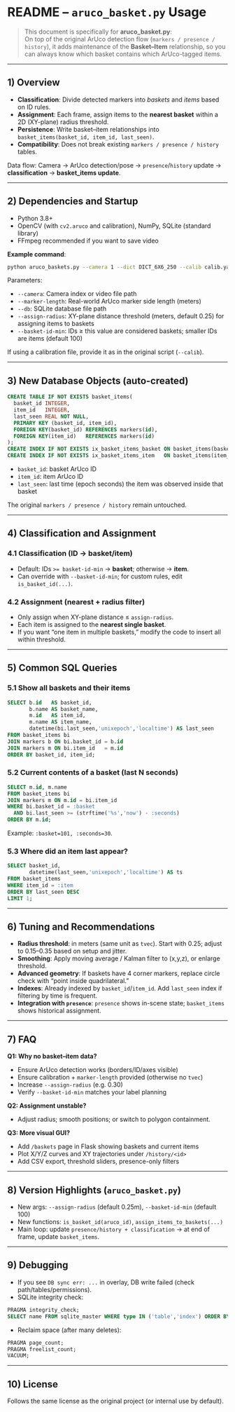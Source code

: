 # README – `aruco_basket.py` Usage

> This document is specifically for **aruco_basket.py**:  
> On top of the original ArUco detection flow (`markers / presence / history`), it adds maintenance of the **Basket–Item** relationship, so you can always know which basket contains which ArUco-tagged items.

---

## 1) Overview
- **Classification**: Divide detected markers into *baskets* and *items* based on ID rules.  
- **Assignment**: Each frame, assign items to the **nearest basket** within a 2D (XY-plane) radius threshold.  
- **Persistence**: Write basket–item relationships into `basket_items(basket_id, item_id, last_seen)`.  
- **Compatibility**: Does not break existing `markers / presence / history` tables.

Data flow: Camera → ArUco detection/pose → `presence`/`history` update → **classification** → **basket_items update**.

---

## 2) Dependencies and Startup
- Python 3.8+
- OpenCV (with `cv2.aruco` and calibration), NumPy, SQLite (standard library)
- FFmpeg recommended if you want to save video

**Example command**:
```bash
python aruco_baskets.py --camera 1 --dict DICT_6X6_250 --calib calib.yaml     --marker-length 0.03 --db presence.db     --assign-radius 0.25 --basket-id-min 100 --presence-timeout 2
```

Parameters:
- `--camera`: Camera index or video file path  
- `--marker-length`: Real-world ArUco marker side length (meters)  
- `--db`: SQLite database file path  
- `--assign-radius`: XY-plane distance threshold (meters, default 0.25) for assigning items to baskets  
- `--basket-id-min`: IDs ≥ this value are considered baskets; smaller IDs are items (default 100)  

If using a calibration file, provide it as in the original script (`--calib`).

---

## 3) New Database Objects (auto-created)
```sql
CREATE TABLE IF NOT EXISTS basket_items(
  basket_id INTEGER,
  item_id   INTEGER,
  last_seen REAL NOT NULL,
  PRIMARY KEY (basket_id, item_id),
  FOREIGN KEY(basket_id) REFERENCES markers(id),
  FOREIGN KEY(item_id)   REFERENCES markers(id)
);
CREATE INDEX IF NOT EXISTS ix_basket_items_basket ON basket_items(basket_id);
CREATE INDEX IF NOT EXISTS ix_basket_items_item   ON basket_items(item_id);
```

- `basket_id`: basket ArUco ID  
- `item_id`: item ArUco ID  
- `last_seen`: last time (epoch seconds) the item was observed inside that basket  

The original `markers / presence / history` remain untouched.

---

## 4) Classification and Assignment
### 4.1 Classification (ID → basket/item)
- Default: IDs `>= basket-id-min` → **basket**; otherwise → **item**.  
- Can override with `--basket-id-min`; for custom rules, edit `is_basket_id(...)`.

### 4.2 Assignment (nearest + radius filter)
- Only assign when XY-plane distance ≤ `assign-radius`.  
- Each item is assigned to the **nearest single basket**.  
- If you want “one item in multiple baskets,” modify the code to insert all within threshold.

---

## 5) Common SQL Queries
### 5.1 Show all baskets and their items
```sql
SELECT b.id   AS basket_id,
       b.name AS basket_name,
       m.id   AS item_id,
       m.name AS item_name,
       datetime(bi.last_seen,'unixepoch','localtime') AS last_seen
FROM basket_items bi
JOIN markers b ON bi.basket_id = b.id
JOIN markers m ON bi.item_id   = m.id
ORDER BY basket_id, item_id;
```

### 5.2 Current contents of a basket (last N seconds)
```sql
SELECT m.id, m.name
FROM basket_items bi
JOIN markers m ON m.id = bi.item_id
WHERE bi.basket_id = :basket
  AND bi.last_seen >= (strftime('%s','now') - :seconds)
ORDER BY m.id;
```
Example: `:basket=101, :seconds=30`.

### 5.3 Where did an item last appear?
```sql
SELECT basket_id,
       datetime(last_seen,'unixepoch','localtime') AS ts
FROM basket_items
WHERE item_id = :item
ORDER BY last_seen DESC
LIMIT 1;
```

---

## 6) Tuning and Recommendations
- **Radius threshold**: in meters (same unit as `tvec`). Start with 0.25; adjust to 0.15–0.35 based on setup and jitter.  
- **Smoothing**: Apply moving average / Kalman filter to (x,y,z), or enlarge threshold.  
- **Advanced geometry**: If baskets have 4 corner markers, replace circle check with “point inside quadrilateral.”  
- **Indexes**: Already indexed by `basket_id`/`item_id`. Add `last_seen` index if filtering by time is frequent.  
- **Integration with `presence`**: `presence` shows in-scene state; `basket_items` shows historical assignment.

---

## 7) FAQ
**Q1: Why no basket–item data?**  
- Ensure ArUco detection works (borders/ID/axes visible)  
- Ensure calibration + `marker-length` provided (otherwise no `tvec`)  
- Increase `--assign-radius` (e.g. 0.30)  
- Verify `--basket-id-min` matches your label planning  

**Q2: Assignment unstable?**  
- Adjust radius; smooth positions; or switch to polygon containment.

**Q3: More visual GUI?**  
- Add `/baskets` page in Flask showing baskets and current items  
- Plot X/Y/Z curves and XY trajectories under `/history/<id>`  
- Add CSV export, threshold sliders, presence-only filters

---

## 8) Version Highlights (`aruco_basket.py`)
- New args: `--assign-radius` (default 0.25m), `--basket-id-min` (default 100)  
- New functions: `is_basket_id(aruco_id)`, `assign_items_to_baskets(...)`  
- Main loop: update `presence/history + classification` → at end of frame, update `basket_items`.

---

## 9) Debugging
- If you see `DB sync err: ...` in overlay, DB write failed (check path/tables/permissions).  
- SQLite integrity check:
```sql
PRAGMA integrity_check;
SELECT name FROM sqlite_master WHERE type IN ('table','index') ORDER BY 1;
```
- Reclaim space (after many deletes):
```sql
PRAGMA page_count;
PRAGMA freelist_count;
VACUUM;
```

---

## 10) License
Follows the same license as the original project (or internal use by default).
